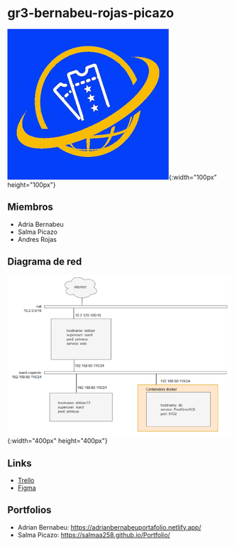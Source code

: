 # gr3-bernabeu-rojas-picazo
![Logo](docs/Images/Logo.PNG){:width="100px" height="100px"}

## Miembros
- Adria Bernabeu
- Salma Picazo
- Andres Rojas

## Diagrama de red
![Diagrama](docs/Images/diagrama-de-red.PNG){:width="400px" height="400px"}

## Links
- [Trello](https://trello.com/b/Z116unqK/gr3-bernabeu-rojas-picazo)
- [Figma](https://www.figma.com/files/team/1316063599580735664/gr3-bernabeu-rojas-picazo?fuid=1293635053321796483)

## Portfolios
- Adrian Bernabeu: https://adrianbernabeuportafolio.netlify.app/
- Salma Picazo: https://salmaa258.github.io/Portfolio/
